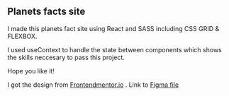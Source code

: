 ## Planets facts site

I made this planets fact site using React and SASS including CSS GRID & FLEXBOX.

I used useContext to handle the state between components which shows the skills neccesary to pass this project.

Hope you like it!

I got the design from [Frontendmentor.io](https://frontendmentor.io) .
Link to [Figma file](https://www.figma.com/file/NK4snUjU3np6mwogLS26DX/planets-fact-site?node-id=0%3A1)
